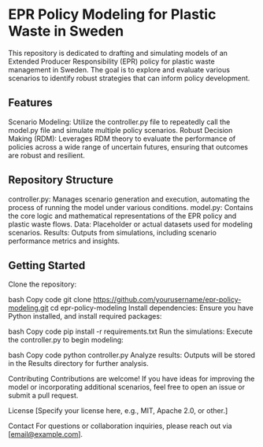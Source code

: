 # EPR Policy Modeling for Plastic Waste in Sweden 
This repository is dedicated to drafting and simulating models of an Extended Producer Responsibility (EPR) policy for plastic waste management in Sweden. The goal is to explore and evaluate various scenarios to identify robust strategies that can inform policy development.

## Features
Scenario Modeling: Utilize the controller.py file to repeatedly call the model.py file and simulate multiple policy scenarios.
Robust Decision Making (RDM): Leverages RDM theory to evaluate the performance of policies across a wide range of uncertain futures, ensuring that outcomes are robust and resilient.
## Repository Structure
controller.py: Manages scenario generation and execution, automating the process of running the model under various conditions.
model.py: Contains the core logic and mathematical representations of the EPR policy and plastic waste flows.
Data: Placeholder or actual datasets used for modeling scenarios.
Results: Outputs from simulations, including scenario performance metrics and insights.
## Getting Started
Clone the repository:

bash
Copy code
git clone https://github.com/yourusername/epr-policy-modeling.git
cd epr-policy-modeling
Install dependencies:
Ensure you have Python installed, and install required packages:

bash
Copy code
pip install -r requirements.txt
Run the simulations:
Execute the controller.py to begin modeling:

bash
Copy code
python controller.py
Analyze results:
Outputs will be stored in the Results directory for further analysis.

Contributing
Contributions are welcome! If you have ideas for improving the model or incorporating additional scenarios, feel free to open an issue or submit a pull request.

License
[Specify your license here, e.g., MIT, Apache 2.0, or other.]

Contact
For questions or collaboration inquiries, please reach out via [email@example.com].


